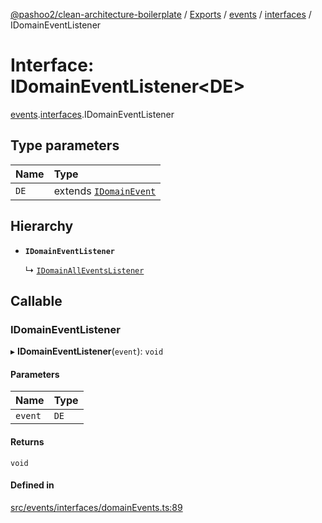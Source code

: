 [@pashoo2/clean-architecture-boilerplate](../README.md) / [Exports](../modules.md) / [events](../modules/events.md) / [interfaces](../modules/events.interfaces.md) / IDomainEventListener

# Interface: IDomainEventListener<DE\>

[events](../modules/events.md).[interfaces](../modules/events.interfaces.md).IDomainEventListener

## Type parameters

| Name | Type |
| :------ | :------ |
| `DE` | extends [`IDomainEvent`](events.interfaces.idomainevent.md) |

## Hierarchy

- **`IDomainEventListener`**

  ↳ [`IDomainAllEventsListener`](events.interfaces.idomainalleventslistener.md)

## Callable

### IDomainEventListener

▸ **IDomainEventListener**(`event`): `void`

#### Parameters

| Name | Type |
| :------ | :------ |
| `event` | `DE` |

#### Returns

`void`

#### Defined in

[src/events/interfaces/domainEvents.ts:89](https://github.com/pashoo2/clean-architecture-boilerplate/blob/88f8e3d/src/events/interfaces/domainEvents.ts#L89)
